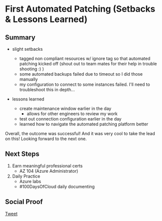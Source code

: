 
# First Automated Patching (Setbacks & Lessons Learned)

## Summary

- slight setbacks
    - tagged non compliant resources w/ ignore tag so that automated patching kicked off (shout out to team mates for their help in trouble shooting :) )
    - some automated backups failed due to timeout so I did those manually
    - my configuration to connect to some instances failed. I'll need to troubleshoot this in depth...

- lessons learned
    - create maintenance window earlier in the day
        - allows for other engineers to review my work
    - test out connection configuration earlier in the day
    - learned how to navigate the automated patching platform better

Overall, the outcome was successful! And it was very cool to take the lead on this! Looking forward to the next one.

## Next Steps

1) Earn meaningful professional certs
    - AZ 104 (Azure Administrator)
2) Daily Practice
    - Azure labs
    - #100DaysOfCloud daily documenting

## Social Proof

[Tweet](https://twitter.com/lrnallday/status/1372470507132616706)
